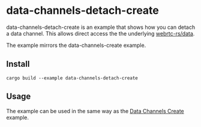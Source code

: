 # data-channels-detach-create

data-channels-detach-create is an example that shows how you can detach a data channel.
This allows direct access the the underlying [webrtc-rs/data](https://github.com/webrtc-rs/data).

The example mirrors the data-channels-create example.

## Install

```shell
cargo build --example data-channels-detach-create
```

## Usage

The example can be used in the same way as the [Data Channels Create](data-channels-create) example.
